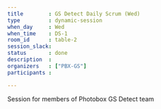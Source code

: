 ```yaml
---
title        : GS Detect Daily Scrum (Wed)
type         : dynamic-session
when_day     : Wed
when_time    : DS-1
room_id      : table-2
session_slack:
status       : done
description  :
organizers   : ["PBX-GS"]
participants :

---
```


Session for members of Photobox GS Detect team
